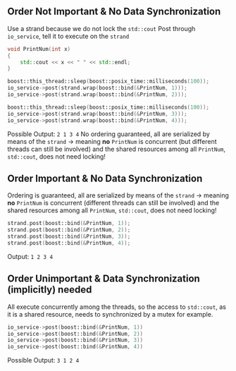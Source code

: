 ## Order Not Important & No Data Synchronization
Use a strand because we do not lock the `std::cout`
Post through `io_service`, tell it to execute on the `strand`

```cpp
void PrintNum(int x)
{
    std::cout << x << " " << std::endl;
}

boost::this_thread::sleep(boost::posix_time::milliseconds(100));
io_service->post(strand.wrap(boost::bind(&PrintNum, 1)));
io_service->post(strand.wrap(boost::bind(&PrintNum, 2)));

boost::this_thread::sleep(boost::posix_time::milliseconds(100));
io_service->post(strand.wrap(boost::bind(&PrintNum, 3)));
io_service->post(strand.wrap(boost::bind(&PrintNum, 4)));
```

Possible Output: `2 1 3 4`
No ordering guaranteed, all are serialized by means of the `strand` -> meaning **no** `PrintNum` is concurrent (but different threads can still be involved)
and the shared resources among all `PrintNum`, `std::cout`, does not need locking!

## Order Important & No Data Synchronization

Ordering is guaranteed, all are serialized by means of the `strand` -> meaning **no** `PrintNum` is concurrent (different threads can still be involved)
and the shared resources among all `PrintNum`, `std::cout`, does not need locking!
```cpp
strand.post(boost::bind(&PrintNum, 1));
strand.post(boost::bind(&PrintNum, 2));
strand.post(boost::bind(&PrintNum, 3));
strand.post(boost::bind(&PrintNum, 4));
```
Output: `1 2 3 4`

## Order Unimportant & Data Synchronization (implicitly) needed
All execute concurrently among the threads, so the access to `std::cout`, as it is a shared resource, 
needs to synchronized by a mutex for example.
```cpp
io_service->post(boost::bind(&PrintNum, 1))
io_service->post(boost::bind(&PrintNum, 2))
io_service->post(boost::bind(&PrintNum, 3))
io_service->post(boost::bind(&PrintNum, 4))
```
Possible Output: `3 1 2 4`